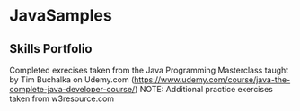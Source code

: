 # JavaSamples
## Skills Portfolio
Completed exrecises taken from the Java Programming Masterclass taught by Tim Buchalka on Udemy.com (https://www.udemy.com/course/java-the-complete-java-developer-course/)
NOTE: Additional practice exercises taken from w3resource.com
